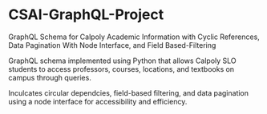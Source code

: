 # CSAI-GraphQL-Project
GraphQL Schema for Calpoly Academic Information with Cyclic References, Data Pagination With Node Interface, and Field Based-Filtering


GraphQL schema implemented using Python that allows Calpoly SLO students to access 
professors, courses, locations, and textbooks on campus through queries.

Inculcates circular dependcies, field-based filtering, and data pagination using a node interface
for accessibility and efficiency.

